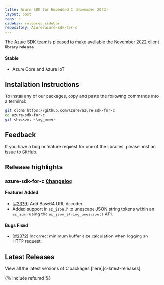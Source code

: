 ```yaml
---
title: Azure SDK for Embedded C (November 2022)
layout: post
tags: c
sidebar: releases_sidebar
repository: Azure/azure-sdk-for-c
---
```


The Azure SDK team is pleased to make available the November 2022 client library release.

#### Stable

- Azure Core and Azure IoT

## Installation Instructions

To install any of our packages, copy and paste the following commands into a terminal:

```bash
git clone https://github.com/Azure/azure-sdk-for-c
cd azure-sdk-for-c
git checkout <tag_name>
```

## Feedback

If you have a bug or feature request for one of the libraries, please post an issue to [GitHub](https://github.com/Azure/azure-sdk-for-c/issues).

## Release highlights

### azure-sdk-for-c [Changelog](https://github.com/Azure/azure-sdk-for-c/blob/1.4.0/CHANGELOG.md#140-2022-11-11)

#### Features Added

- [[#2329](https://github.com/Azure/azure-sdk-for-c/pull/2329)] Add Base64 URL decoder.
- Added support in `az_json.h` to unescape JSON string tokens within an `az_span` using the `az_json_string_unescape()` API.

#### Bugs Fixed

- [[#2372](https://github.com/Azure/azure-sdk-for-c/pull/2372)] Incorrect minimum buffer size calculation when logging an HTTP request.

## Latest Releases

View all the latest versions of C packages [here][c-latest-releases].

{% include refs.md %}
